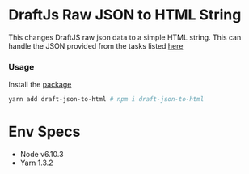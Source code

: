 # DraftJs Raw JSON to HTML String

This changes DraftJS raw json data to a simple HTML string. This can handle the
JSON provided from the tasks listed
[here](https://github.com/steveliles/draft-js-conversion-test)

### Usage

Install the [package](https://www.npmjs.com/package/draft-json-to-html)

```bash
yarn add draft-json-to-html # npm i draft-json-to-html
```

# Env Specs

* Node v6.10.3
* Yarn 1.3.2
